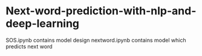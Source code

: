 # Next-word-prediction-with-nlp-and-deep-learning 
SOS.ipynb contains model design 
nextword.ipynb contains model which predicts next word
